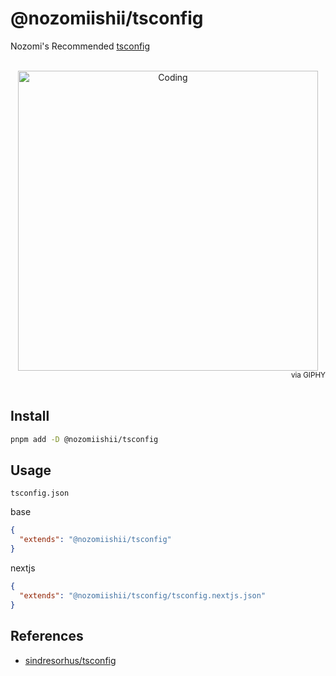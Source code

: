 # @nozomiishii/tsconfig

Nozomi's Recommended [tsconfig](https://www.typescriptlang.org/tsconfig)

<!-- Main Image -->
<br>
<div align="center">
  <img src="https://media.giphy.com/media/zWpm4CRynyYrC/giphy.gif" alt="Coding" width="480" />
</div>
<div align="right">
  <small>via GIPHY</small>
</div>
<br>

## Install

```bash
pnpm add -D @nozomiishii/tsconfig
```

## Usage

`tsconfig.json`

base

```json
{
  "extends": "@nozomiishii/tsconfig"
}
```

nextjs

```json
{
  "extends": "@nozomiishii/tsconfig/tsconfig.nextjs.json"
}
```

## References

- [sindresorhus/tsconfig](https://github.com/sindresorhus/tsconfig)
